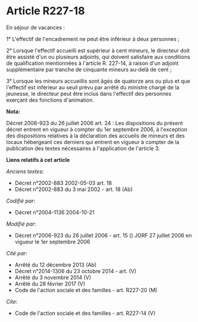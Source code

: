 # Article R227-18

En séjour de vacances : 

1° L'effectif de l'encadrement ne peut être inférieur à deux personnes ; 

2° Lorsque l'effectif accueilli est supérieur à cent mineurs, le directeur doit être assisté d'un ou plusieurs adjoints, qui
doivent satisfaire aux conditions de qualification mentionnées à l'article R. 227-14, à raison d'un adjoint supplémentaire
par tranche de cinquante mineurs au-delà de cent ; 

3° Lorsque les mineurs accueillis sont âgés de quatorze ans ou plus et que l'effectif est inférieur au seuil prévu par arrêté
du ministre chargé de la jeunesse, le directeur peut être inclus dans l'effectif des personnes exerçant des fonctions
d'animation.

**Nota:**

Décret 2006-923 du 26 juillet 2006 art. 24 : Les dispositions du présent décret entrent en vigueur à compter du 1er septembre
2006, à l'exception des dispositions relatives à la déclaration des accueils de mineurs et des locaux hébergeant ces derniers
qui entrent en vigueur à compter de la publication des textes nécessaires à l'application de l'article 3.

**Liens relatifs à cet article**

_Anciens textes_:

  - Décret n°2002-883 2002-05-03 art. 18
  - Décret n°2002-883 du 3 mai 2002 - art. 18 (Ab)

_Codifié par_:

  - Décret n°2004-1136 2004-10-21

_Modifié par_:

  - Décret n°2006-923 du 26 juillet 2006 - art. 15 () JORF 27 juillet 2006 en vigueur le 1er septembre 2006

_Cité par_:

  - Arrêté du 12 décembre 2013 (Ab)
  - Décret n°2014-1306 du 23 octobre 2014 - art. (V)
  - Arrêté du 3 novembre 2014 (V)
  - Arrêté du 28 février 2017 (V)
  - Code de l'action sociale et des familles - art. R227-20 (M)

_Cite_:

  - Code de l'action sociale et des familles - art. R227-14 (V)
